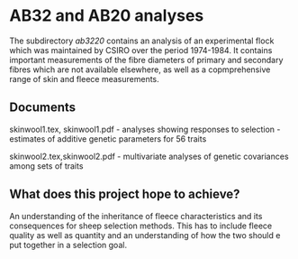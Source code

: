# AB32 and AB20 analyses  #
The subdirectory _ab3220_ contains an analysis of an experimental flock  which was maintained by CSIRO over the period 1974-1984. It contains important measurements of the fibre diameters of primary and secondary fibres which are not available elsewhere, as well as a copmprehensive range of skin and fleece measurements.

## Documents ##
skinwool1.tex, skinwool1.pdf - analyses showing responses to selection
               - estimates of additive genetic parameters for 56 traits

skinwool2.tex,skinwool2.pdf - multivariate analyses of genetic covariances among sets of traits

## What does this project hope to achieve? ##
An understanding of the inheritance of fleece characteristics and its consequences for sheep selection methods. This has to include fleece quality as well as quantity and an understanding of how the two should e put together in a selection goal.

